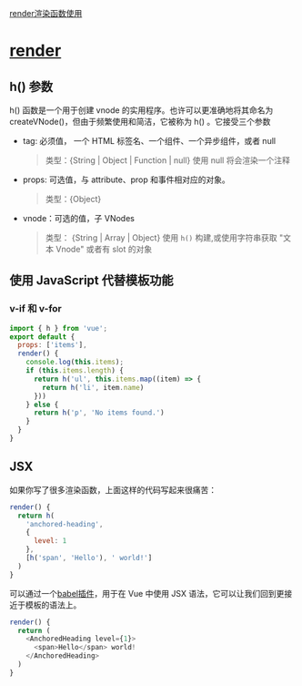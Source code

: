 [render渲染函数使用](https://v3.cn.vuejs.org/guide/render-function.html#%E6%B8%B2%E6%9F%93%E5%87%BD%E6%95%B0)

# [render](/src\components\render\index.vue)

## h() 参数
h() 函数是一个用于创建 vnode 的实用程序。也许可以更准确地将其命名为 createVNode()，但由于频繁使用和简洁，它被称为 h() 。它接受三个参数
* tag: 必须值， 一个 HTML 标签名、一个组件、一个异步组件，或者 null
  >类型：{String | Object | Function | null}
  >使用 null 将会渲染一个注释

* props: 可选值，与 attribute、prop 和事件相对应的对象。
  >类型：{Object}

* vnode：可选的值，子 VNodes
  >类型： {String | Array | Object}
  >使用 `h()` 构建,或使用字符串获取 "文本 Vnode" 或者有 slot 的对象


## 使用 JavaScript 代替模板功能

### v-if 和 v-for
```js
import { h } from 'vue';
export default {
  props: ['items'],
  render() {
    console.log(this.items);
    if (this.items.length) {
      return h('ul', this.items.map((item) => {
        return h('li', item.name)
      }))
    } else {
      return h('p', 'No items found.')
    }
  }
}
```

## JSX
如果你写了很多渲染函数，上面这样的代码写起来很痛苦：
```js
render() {
  return h(
    'anchored-heading',
    {
      level: 1
    },
    [h('span', 'Hello'), ' world!']
  )
}
```

可以通过一个[babel插件](https://github.com/vuejs/jsx-next)，用于在 Vue 中使用 JSX 语法，它可以让我们回到更接近于模板的语法上。
```js
render() {
  return (
    <AnchoredHeading level={1}>
      <span>Hello</span> world!
    </AnchoredHeading>
  )
}
```